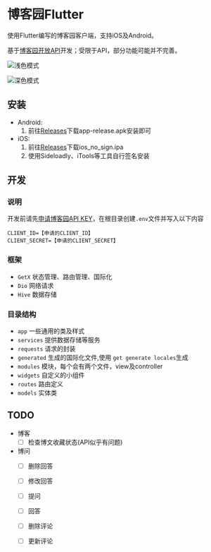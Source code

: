 # 博客园Flutter

使用Flutter编写的博客园客户端，支持iOS及Android。

基于[博客园开放API](https://api.cnblogs.com/help)开发；受限于API，部分功能可能并不完善。

![浅色模式](/screenshot/screenshot_light.jpg)

![深色模式](/screenshot/screenshot_dark.jpg)

## 安装

- Android:
    1. 前往[Releases](https://github.com/xiaoyaocz/flutter_cnblogs/releases/latest)下载app-release.apk安装即可
- iOS:
    1. 前往[Releases](https://github.com/xiaoyaocz/flutter_cnblogs/releases/latest)下载ios_no_sign.ipa
    2. 使用Sideloadly、iTools等工具自行签名安装

## 开发

### 说明

开发前请先[申请博客园API KEY](https://oauth.cnblogs.com/)，在根目录创建`.env`文件并写入以下内容

```
CLIENT_ID=【申请的CLIENT_ID】
CLIENT_SECRET=【申请的CLIENT_SECRET】
```

### 框架

- `GetX` 状态管理、路由管理、国际化
- `Dio` 网络请求
- `Hive` 数据存储

### 目录结构

- `app` 一些通用的类及样式
- `services` 提供数据存储等服务
- `requests` 请求的封装
- `generated` 生成的国际化文件,使用 `get generate locales`生成
- `modules` 模块，每个会有两个文件，view及controller
- `widgets` 自定义的小组件
- `routes` 路由定义
- `models` 实体类

## TODO

- 博客
    - [ ] 检查博文收藏状态(API似乎有问题)
- 博问
    - [ ] 删除回答
    - [ ] 修改回答
    - [ ] 提问
    - [ ] 回答
    - [ ] 删除评论
    - [ ] 更新评论

